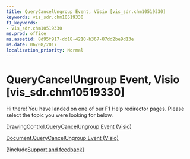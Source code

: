 ```yaml
---
title: QueryCancelUngroup Event, Visio [vis_sdr.chm10519330]
keywords: vis_sdr.chm10519330
f1_keywords:
- vis_sdr.chm10519330
ms.prod: office
ms.assetid: 8d95f917-dd18-4210-b367-87dd2be9d13e
ms.date: 06/08/2017
localization_priority: Normal
---
```



# QueryCancelUngroup Event, Visio [vis_sdr.chm10519330]

Hi there! You have landed on one of our F1 Help redirector pages. Please select the topic you were looking for below.

[DrawingControl.QueryCancelUngroup Event (Visio)](https://msdn.microsoft.com/library/8d7ac28d-a0c3-9d6d-a568-75ac4dccf9df%28Office.15%29.aspx)

[Document.QueryCancelUngroup Event (Visio)](https://msdn.microsoft.com/library/e25505a9-a2ae-dc68-8bf6-ac4252c7f5e6%28Office.15%29.aspx)

[!include[Support and feedback](~/includes/feedback-boilerplate.md)]